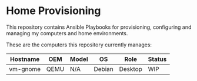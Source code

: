 # Home Provisioning

This repository contains Ansible Playbooks for provisioning, configuring and managing my computers and home environments.

These are the computers this repository currently manages:

| Hostname   | OEM          | Model            | OS     | Role    | Status |
| ---------- | ------------ | ---------------- | ------ | ------- | ------ |
| vm-gnome   | QEMU         | N/A              | Debian | Desktop | WIP    |
